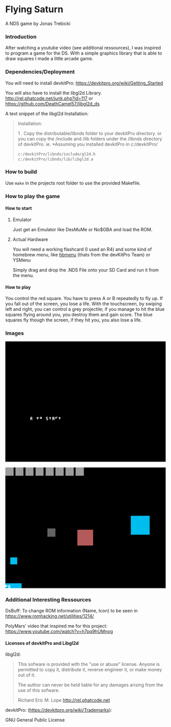 # Flying Saturn

A NDS game by Jonas Trebicki

### Introduction

After watching a youtube video (see additional ressources), I was inspired to program a game for the DS. With a simple graphics library that is able to draw squares I made a little arcade game.

### Dependencies/Deployment

You will need to install devkitPro: https://devkitpro.org/wiki/Getting_Started

You will also have to install the libgl2d Library. http://rel.phatcode.net/junk.php?id=117 or https://github.com/DeathCamel57/libgl2d_ds

A text snippet of the libgl2d Installation:

> Installation:
>
> 1 . Copy the distributable/libnds folder to your devkitPro directory. or you can copy the /include and /lib folders under the /libnds directory of devkitPro. ie. *Assuming you installed devkitPro in c:/devkitPro/
>
> ```
> c:/devkitPro/libnds/include/gl2d.h   
> c:/devkitPro/libnds/lib/libgl2d.a
> ```

### How to build

Use `make` in the projects root folder to use the provided Makefile.

### How to play the game

#### How to start

1. Emulator

   Just get an Emulator like DesMuMe or No$GBA and load the ROM.

2. Actual Hardware

   You will need a working flashcard (I used an R4) and some kind of homebrew menu, like [hbmenu](https://github.com/devkitPro/nds-hb-menu)  (thats from the devKitPro Team) or YSMenu

   Simply drag and drop the .NDS File onto your SD Card and run it from the menu.

#### How to play

You control the red square. You have to press A or B repeatedly to fly up. If you fall out of the screen, you lose a life. With the touchscreen, by swiping left and right, you can control a grey projectile; if you manage to hit the blue squares flying around you, you destroy them and gain score. The blue squares fly though the screen, if they hit you, you also lose a life.

### Images

![image-20211216194603944](README.assets/image-20211216194603944.png)

![image-20211216194642953](README.assets/image-20211216194642953.png)



### Additional Interesting Ressources

DsBuff: To change ROM information (Name, Icon) to be seen in https://www.romhacking.net/utilities/1214/

PolyMars' video that inspired me for this project: https://www.youtube.com/watch?v=h7pq9hUMnog



#### Licenses of devkitPro and Libgl2d

libgl2d:

> This sofware is provided with the "use or abuse" license. Anyone is permitted to
> copy it, distribute it, reverse engineer it, or make money out of it.
>
> The author can never be held liable for any damages arising from the use of this sofware.
>
> Richard Eric M. Lope
> http://rel.phatcode.net

devkitPro: (https://devkitpro.org/wiki/Trademarks): 

GNU General Public License
